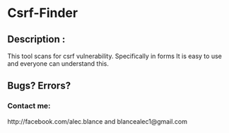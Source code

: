 # Csrf-Finder
<h2><b> Description :</b></h1>
This tool scans for csrf vulnerability. Specifically in forms
It is easy to use and everyone can understand this. 

<h2><b>Bugs? Errors?</b></h1>
<h3>Contact me:</h3>http://facebook.com/alec.blance and blancealec1@gmail.com
